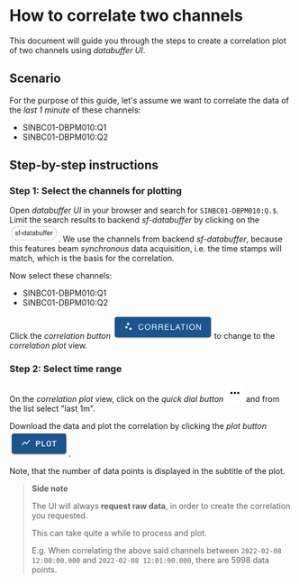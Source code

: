 # How to correlate two channels

This document will guide you through the steps to create a correlation plot of two channels using _databuffer UI_.

## Scenario

For the purpose of this guide, let's assume we want to correlate the data of the _last 1 minute_ of these channels:

- SINBC01-DBPM010:Q1
- SINBC01-DBPM010:Q2

## Step-by-step instructions

### Step 1: Select the channels for plotting

Open _databuffer UI_ in your browser and search for `SINBC01-DBPM010:Q.$`. Limit the search results to backend _sf-databuffer_ by clicking on the ![sf-databuffer tag](../images/pill_sf_databuffer.png). We use the channels from backend _sf-databuffer_, because this features beam _synchronous_ data acquisition, i.e. the time stamps will match, which is the basis for the correlation.

Now select these channels:

- SINBC01-DBPM010:Q1
- SINBC01-DBPM010:Q2

Click the _correlation button_ ![correlation button](../images/button_correlation.png) to change to the _correlation plot_ view.

### Step 2: Select time range

On the _correlation plot_ view, click on the _quick dial button_ ![quick dial button](../images/button_quick_dial.png) and from the list select "last 1m".

Download the data and plot the correlation by clicking the _plot button_ ![plot button](../images/button_plot.png).

Note, that the number of data points is displayed in the subtitle of the plot.

> **Side note**
>
> The UI will always **request raw data**, in order to create the correlation you requested.
>
> This can take quite a while to process and plot.
>
> E.g. When correlating the above said channels between `2022-02-08 12:00:00.000` and `2022-02-08 12:01:00.000`, there are 5998 data points.
